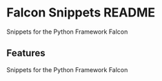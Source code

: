 # Falcon Snippets README

Snippets for the Python Framework Falcon


## Features

Snippets for the Python Framework Falcon


